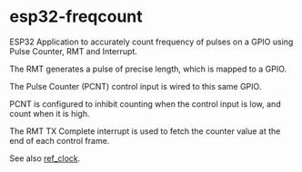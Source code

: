 # esp32-freqcount

ESP32 Application to accurately count frequency of pulses on a GPIO using Pulse Counter, RMT and Interrupt.

The RMT generates a pulse of precise length, which is mapped to a GPIO.

The Pulse Counter (PCNT) control input is wired to this same GPIO.

PCNT is configured to inhibit counting when the control input is low, and count when it is high.

The RMT TX Complete interrupt is used to fetch the counter value at the end of each control frame.

See also [ref_clock](https://github.com/espressif/esp-idf/blob/master/tools/unit-test-app/components/unity/ref_clock.c).



